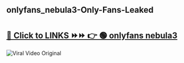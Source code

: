 
 ## onlyfans_nebula3-Only-Fans-Leaked

# <h2><a href="https://clipsfans.com/onlyfans_nebula3&ref=git">🔗 Click to LINKS ⏩⏩ 👉 🟢 onlyfans nebula3 </a></h2>

<a href="https://clipsfans.com/onlyfans_nebula3&ref=git" rel="nofollow" data-target="animated-image.originalLink"><img src="https://i.ibb.co.com/xMMVF88/686577567.gif" alt="Viral Video Original" style="max-width: 100%; display: inline-block;" data-target="animated-image.originalImage"></a>
